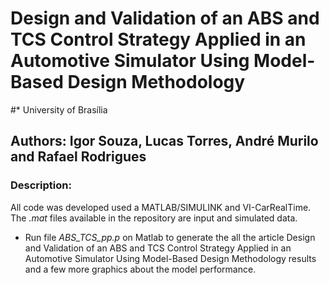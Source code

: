 # Design and Validation of an ABS and TCS Control Strategy Applied in an Automotive Simulator Using Model-Based Design Methodology

#* University of Brasília

## Authors: Igor Souza, Lucas Torres, André Murilo and Rafael Rodrigues

### Description:
All code was developed used a MATLAB/SIMULINK and VI-CarRealTime. The _.mat_ files available in the repository are input and simulated data. 
- Run file _ABS_TCS_pp.p_ on Matlab to generate the all the article Design and Validation of an ABS and TCS Control Strategy Applied in an Automotive Simulator Using Model-Based Design Methodology results and a few more graphics about the model performance.
